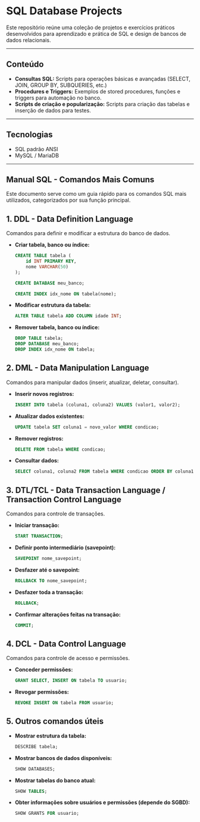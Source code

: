 # SQL Database Projects

Este repositório reúne uma coleção de projetos e exercícios práticos desenvolvidos para aprendizado e prática de SQL e design de bancos de dados relacionais.

---

## Conteúdo

- **Consultas SQL:** Scripts para operações básicas e avançadas (SELECT, JOIN, GROUP BY, SUBQUERIES, etc.)
- **Procedures e Triggers:** Exemplos de stored procedures, funções e triggers para automação no banco.
- **Scripts de criação e popularização:** Scripts para criação das tabelas e inserção de dados para testes.

---

## Tecnologias

- SQL padrão ANSI
- MySQL / MariaDB

---

## Manual SQL - Comandos Mais Comuns

Este documento serve como um guia rápido para os comandos SQL mais utilizados, categorizados por sua função principal.

## 1. DDL - Data Definition Language

Comandos para definir e modificar a estrutura do banco de dados.

*   **Criar tabela, banco ou índice:**

    ```sql
    CREATE TABLE tabela (
        id INT PRIMARY KEY,
        nome VARCHAR(50)
    );

    CREATE DATABASE meu_banco;

    CREATE INDEX idx_nome ON tabela(nome);
    ```

*   **Modificar estrutura da tabela:**

    ```sql
    ALTER TABLE tabela ADD COLUMN idade INT;
    ```

*   **Remover tabela, banco ou índice:**

    ```sql
    DROP TABLE tabela;
    DROP DATABASE meu_banco;
    DROP INDEX idx_nome ON tabela;
    ```

## 2. DML - Data Manipulation Language

Comandos para manipular dados (inserir, atualizar, deletar, consultar).

*   **Inserir novos registros:**

    ```sql
    INSERT INTO tabela (coluna1, coluna2) VALUES (valor1, valor2);
    ```

*   **Atualizar dados existentes:**

    ```sql
    UPDATE tabela SET coluna1 = novo_valor WHERE condicao;
    ```

*   **Remover registros:**

    ```sql
    DELETE FROM tabela WHERE condicao;
    ```

*   **Consultar dados:**

    ```sql
    SELECT coluna1, coluna2 FROM tabela WHERE condicao ORDER BY coluna1;
    ```

## 3. DTL/TCL - Data Transaction Language / Transaction Control Language

Comandos para controle de transações.

*   **Iniciar transação:**

    ```sql
    START TRANSACTION;
    ```

*   **Definir ponto intermediário (savepoint):**

    ```sql
    SAVEPOINT nome_savepoint;
    ```

*   **Desfazer até o savepoint:**

    ```sql
    ROLLBACK TO nome_savepoint;
    ```

*   **Desfazer toda a transação:**

    ```sql
    ROLLBACK;
    ```

*   **Confirmar alterações feitas na transação:**

    ```sql
    COMMIT;
    ```

## 4. DCL - Data Control Language

Comandos para controle de acesso e permissões.

*   **Conceder permissões:**

    ```sql
    GRANT SELECT, INSERT ON tabela TO usuario;
    ```

*   **Revogar permissões:**

    ```sql
    REVOKE INSERT ON tabela FROM usuario;
    ```

## 5. Outros comandos úteis

*   **Mostrar estrutura da tabela:**

    ```sql
    DESCRIBE tabela;
    ```

*   **Mostrar bancos de dados disponíveis:**

    ```sql
    SHOW DATABASES;
    ```

*   **Mostrar tabelas do banco atual:**

    ```sql
    SHOW TABLES;
    ```

*   **Obter informações sobre usuários e permissões (depende do SGBD):**

    ```sql
    SHOW GRANTS FOR usuario;
    ```